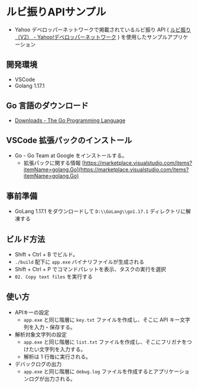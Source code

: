# ルビ振りAPIサンプル
* Yahoo デベロッパーネットワークで掲載されているルビ振り API ( [ルビ振り（V2） - Yahoo!デベロッパーネットワーク](https://developer.yahoo.co.jp/webapi/jlp/furigana/v2/furigana.html) ) を使用したサンプルアプリケーション

## 開発環境
* VSCode
* Golang 1.17.1

## Go 言語のダウンロード
* [Downloads - The Go Programming Language](https://golang.org/dl/)

## VSCode 拡張パックのインストール
* Go - Go Team at Google をインストールする。
    - 拡張パックに関する情報 [https://marketplace.visualstudio.com/items?itemName=golang.Go](https://marketplace.visualstudio.com/items?itemName=golang.Go)

## 事前準備
* GoLang 1.17.1 をダウンロードして `D:\\GoLang\\go1.17.1` ディレクトリに解凍する

## ビルド方法
* Shift + Ctrl + B でビルド。
* `./build` 配下に `app.exe` バイナリファイルが生成される
* Shift + Ctrl + P でコマンドパレットを表示、タスクの実行を選択
* `02. Copy text files` を実行する

## 使い方
* APIキーの設定
    - `app.exe` と同じ階層に `key.txt` ファイルを作成し、そこに API キー文字列を入力・保存する。
* 解析対象文字列の設定
    - `app.exe` と同じ階層に `list.txt` ファイルを作成し、そこにフリガナをつけたい文字列を入力する。
    - 解析は 1 行毎に実行される。
* デバックログの出力
    - `app.exe` と同じ階層に `debug.log` ファイルを作成するとアプリケーションログが出力される。
